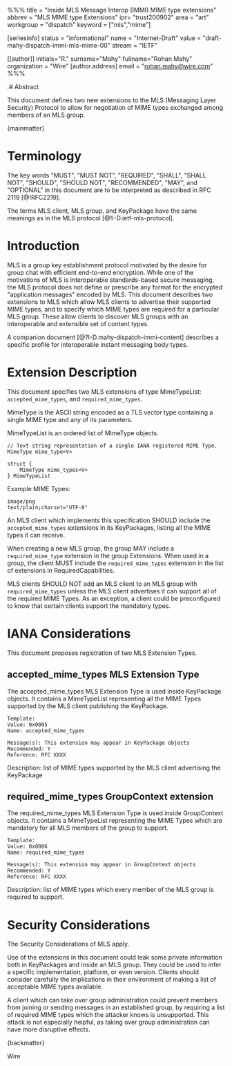 %%%
title = "Inside MLS Message Interop (IMMI) MIME type extensions"
abbrev = "MLS MIME type Extensions"
ipr= "trust200902"
area = "art"
workgroup = "dispatch"
keyword = ["mls","mime"]

[seriesInfo]
status = "informational"
name = "Internet-Draft"
value = "draft-mahy-dispatch-immi-mls-mime-00"
stream = "IETF"

[[author]]
initials="R."
surname="Mahy"
fullname="Rohan Mahy"
organization = "Wire"
  [author.address]
  email = "rohan.mahy@wire.com"
%%%

.# Abstract

This document defines two new extensions to the MLS (Messaging Layer Security) Protocol
to allow for negotiation of MIME types exchanged among members of an MLS group.

{mainmatter}

# Terminology
The key words "MUST", "MUST NOT", "REQUIRED", "SHALL", "SHALL NOT", "SHOULD", 
"SHOULD NOT", "RECOMMENDED", "MAY", and "OPTIONAL" in this document are to 
be interpreted as described in RFC 2119 [@!RFC2219].

The terms MLS client, MLS group, and KeyPackage have the same meanings as in
the MLS protocol [@!I-D.ietf-mls-protocol].

# Introduction

MLS is a group key establishment protocol motivated
by the desire for group chat with efficient end-to-end encryption. While one
of the motivations of MLS is interoperable standards-based secure messaging,
the MLS protocol does not define or prescribe any format for the encrypted
"application messages" encoded by MLS. This document describes two extensions
to MLS which allow MLS clients to advertise their supported MIME types, and
to specify which MIME types are required for a particular MLS group. These
allow clients to discover MLS groups with an interoperable and extensible set
of content types.

A companion document [@?I-D.mahy-dispatch-immi-content] describes a specific
profile for interoperable instant messaging body types.


# Extension Description

This document specifies two MLS extensions of type MimeTypeList:
`accepted_mime_types`, and `required_mime_types`.

MimeType is the ASCII string encoded as a TLS vector type containing a
single MIME type and any of its parameters.

MimeTypeList is an ordered list of MimeType objects.

~~~~~~~~
// Text string representation of a single IANA registered MIME Type.
MimeType mime_type<V>

struct {
    MimeType mime_types<V>
} MimeTypeList

~~~~~~~~

Example MIME Types:
~~~~~~~~
image/png
text/plain;charset="UTF-8"
~~~~~~~~

An MLS client which implements this specification SHOULD include the
`accepted_mime_types` extensions in its KeyPackages, listing
all the MIME types it can receive.

When creating a new MLS group, the group MAY include a `required_mime_type`
extension in the group Extensions.  When used in a group, the client
MUST include the `required_mime_types` extension in the list of extensions
in RequiredCapabilities.

MLS clients SHOULD NOT add an MLS client to an MLS group with `required_mime_types`
unless the MLS client advertises it can support all of the required MIME
Types. As an exception, a client could be preconfigured to know that
certain clients support the mandatory types.

# IANA Considerations

This document proposes registration of two MLS Extension Types.

## accepted_mime_types MLS Extension Type

The accepted_mime_types MLS Extension Type is used inside KeyPackage objects. It
contains a MimeTypeList representing all the MIME Types supported by the
MLS client publishing the KeyPackage.

~~~~~~~~
Template:
Value: 0x0005
Name: accepted_mime_types

Message(s): This extension may appear in KeyPackage objects
Recommended: Y
Reference: RFC XXXX
~~~~~~~~

Description: list of MIME types supported by the MLS client advertising the KeyPackage


## required_mime_types GroupContext extension

The required_mime_types MLS Extension Type is used inside GroupContext objects. It
contains a MimeTypeList representing the MIME Types which are mandatory for all
MLS members of the group to support.

~~~~~~~~
Template:
Value: 0x0006
Name: required_mime_types

Message(s): This extension may appear in GroupContext objects
Recommended: Y
Reference: RFC XXXX
~~~~~~~~

Description: list of MIME types which every member of the MLS group is
required to support.

# Security Considerations

The Security Considerations of MLS apply.

Use of the extensions in this document
could leak some private information both in KeyPackages and inside an MLS group.
They
could be used to infer a specific implementation, platform, or even version.
Clients should consider carefully the implications in their environment of
making a list of acceptable MIME types available.

A client which can take over group administration could prevent members from
joining or sending messages in an established group, by requiring a list of
required MIME types which the attacker knows is unsupported. This attack is
not especially helpful, as taking over group administration can have more
disruptive effects.

{backmatter}

<reference anchor="I-D.mahy-dispatch-immi-content">
   <front>
      <title>Inside MLS Message Interop (IMMI) instant message content</title>
      <author fullname="Rohan Mahy">
	 <organization>Wire</organization>
      </author>
      <date month="March" day="7" year="2022" />
   </front>
   <seriesInfo name="Internet-Draft" value="draft-mahy-dispatch-immi-content-00" />
   <format type="TXT" target="https://www.ietf.org/archive/id/draft-mahy-dispatch-immi-content-00.txt" />
</reference>





